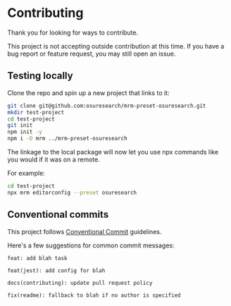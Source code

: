 
# Contributing

Thank you for looking for ways to contribute.

This project is not accepting outside contribution at this time. If you have a bug report or feature request, you may still open an issue.

## Testing locally

Clone the repo and spin up a new project that links to it:

```bash
git clone git@github.com:osuresearch/mrm-preset-osuresearch.git
mkdir test-project
cd test-project
git init
npm init -y
npm i -D mrm ../mrm-preset-osuresearch
```

The linkage to the local package will now let you use npx commands like you would if it was on a remote.

For example:

```bash
cd test-project
npx mrm editorconfig --preset osuresearch
```

## Conventional commits

This project follows [Conventional Commit](https://www.conventionalcommits.org/en/v1.0.0/) guidelines.

Here's a few suggestions for common commit messages:

```
feat: add blah task
```

```
feat(jest): add config for blah
```

```
docs(contributing): update pull request policy
```

```
fix(readme): fallback to blah if no author is specified
```
